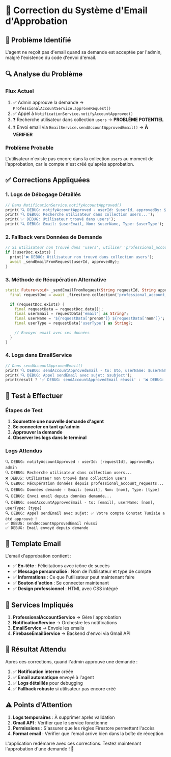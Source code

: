# 📧 Correction du Système d'Email d'Approbation

## 🎯 Problème Identifié

L'agent ne reçoit pas d'email quand sa demande est acceptée par l'admin, malgré l'existence du code d'envoi d'email.

## 🔍 Analyse du Problème

### **Flux Actuel**
1. ✅ Admin approuve la demande → `ProfessionalAccountService.approveRequest()`
2. ✅ Appel à `NotificationService.notifyAccountApproved()`
3. ❓ Recherche utilisateur dans collection `users` → **PROBLÈME POTENTIEL**
4. ❓ Envoi email via `EmailService.sendAccountApprovedEmail()` → **À VÉRIFIER**

### **Problème Probable**
L'utilisateur n'existe pas encore dans la collection `users` au moment de l'approbation, car le compte n'est créé qu'après approbation.

## ✅ Corrections Appliquées

### 1. **Logs de Débogage Détaillés**
```dart
// Dans NotificationService.notifyAccountApproved()
print('🔍 DEBUG: notifyAccountApproved - userId: $userId, approvedBy: $approvedBy');
print('🔍 DEBUG: Recherche utilisateur dans collection users...');
print('✅ DEBUG: Utilisateur trouvé dans users');
print('🔍 DEBUG: Email: $userEmail, Nom: $userName, Type: $userType');
```

### 2. **Fallback vers Données de Demande**
```dart
// Si utilisateur non trouvé dans 'users', utiliser 'professional_account_requests'
if (!userDoc.exists) {
  print('❌ DEBUG: Utilisateur non trouvé dans collection users');
  await _sendEmailFromRequest(userId, approvedBy);
}
```

### 3. **Méthode de Récupération Alternative**
```dart
static Future<void> _sendEmailFromRequest(String requestId, String approvedBy) async {
  final requestDoc = await _firestore.collection('professional_account_requests').doc(requestId).get();
  
  if (requestDoc.exists) {
    final requestData = requestDoc.data()!;
    final userEmail = requestData['email'] as String?;
    final userName = '${requestData['prenom']} ${requestData['nom']}';
    final userType = requestData['userType'] as String?;
    
    // Envoyer email avec ces données
  }
}
```

### 4. **Logs dans EmailService**
```dart
// Dans sendAccountApprovedEmail()
print('🔍 DEBUG: sendAccountApprovedEmail - to: $to, userName: $userName, userType: $userType');
print('🔍 DEBUG: Appel sendEmail avec sujet: $subject');
print(result ? '✅ DEBUG: sendAccountApprovedEmail réussi' : '❌ DEBUG: sendAccountApprovedEmail échoué');
```

## 🧪 Test à Effectuer

### **Étapes de Test**
1. **Soumettre une nouvelle demande d'agent**
2. **Se connecter en tant qu'admin**
3. **Approuver la demande**
4. **Observer les logs dans le terminal**

### **Logs Attendus**
```
🔍 DEBUG: notifyAccountApproved - userId: [requestId], approvedBy: admin
🔍 DEBUG: Recherche utilisateur dans collection users...
❌ DEBUG: Utilisateur non trouvé dans collection users
🔍 DEBUG: Récupération données depuis professional_account_requests...
🔍 DEBUG: Données demande - Email: [email], Nom: [nom], Type: [type]
🔍 DEBUG: Envoi email depuis données demande...
🔍 DEBUG: sendAccountApprovedEmail - to: [email], userName: [nom], userType: [type]
🔍 DEBUG: Appel sendEmail avec sujet: ✅ Votre compte Constat Tunisie a été approuvé !
✅ DEBUG: sendAccountApprovedEmail réussi
✅ DEBUG: Email envoyé depuis demande
```

## 📧 Template Email

L'email d'approbation contient :
- ✅ **En-tête** : Félicitations avec icône de succès
- ✅ **Message personnalisé** : Nom de l'utilisateur et type de compte
- ✅ **Informations** : Ce que l'utilisateur peut maintenant faire
- ✅ **Bouton d'action** : Se connecter maintenant
- ✅ **Design professionnel** : HTML avec CSS intégré

## 🔧 Services Impliqués

1. **ProfessionalAccountService** → Gère l'approbation
2. **NotificationService** → Orchestre les notifications
3. **EmailService** → Envoie les emails
4. **FirebaseEmailService** → Backend d'envoi via Gmail API

## 🎯 Résultat Attendu

Après ces corrections, quand l'admin approuve une demande :
1. ✅ **Notification interne** créée
2. ✅ **Email automatique** envoyé à l'agent
3. ✅ **Logs détaillés** pour debugging
4. ✅ **Fallback robuste** si utilisateur pas encore créé

## ⚠️ Points d'Attention

1. **Logs temporaires** : À supprimer après validation
2. **Gmail API** : Vérifier que le service fonctionne
3. **Permissions** : S'assurer que les règles Firestore permettent l'accès
4. **Format email** : Vérifier que l'email arrive bien dans la boîte de réception

L'application redémarre avec ces corrections. Testez maintenant l'approbation d'une demande ! 🚀

